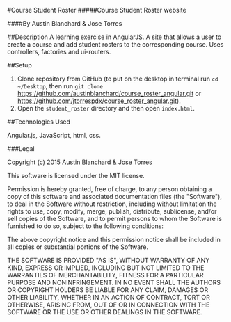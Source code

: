 #Course Student Roster
#####Course Student Roster website

####By Austin Blanchard & Jose Torres

##Description
A learning exercise in AngularJS.
A site that allows a user to create a course and add student rosters to the corresponding course. Uses controllers, factories and ui-routers.

##Setup

1. Clone repository from GitHub (to put on the desktop in terminal run ```cd ~/Desktop```, then run ```git clone``` https://github.com/austinblanchard/course_roster_angular.git or https://github.com/jtorrespdx/course_roster_angular.git).
2. Open the ```student_roster``` directory and then open ```index.html```.

##Technologies Used

Angular.js, JavaScript, html, css.

###Legal

Copyright (c) 2015 Austin Blanchard & Jose Torres

This software is licensed under the MIT license.

Permission is hereby granted, free of charge, to any person obtaining a copy of this software and associated documentation files (the "Software"), to deal in the Software without restriction, including without limitation the rights to use, copy, modify, merge, publish, distribute, sublicense, and/or sell copies of the Software, and to permit persons to whom the Software is furnished to do so, subject to the following conditions:

The above copyright notice and this permission notice shall be included in all copies or substantial portions of the Software.

THE SOFTWARE IS PROVIDED "AS IS", WITHOUT WARRANTY OF ANY KIND, EXPRESS OR IMPLIED, INCLUDING BUT NOT LIMITED TO THE WARRANTIES OF MERCHANTABILITY, FITNESS FOR A PARTICULAR PURPOSE AND NONINFRINGEMENT. IN NO EVENT SHALL THE AUTHORS OR COPYRIGHT HOLDERS BE LIABLE FOR ANY CLAIM, DAMAGES OR OTHER LIABILITY, WHETHER IN AN ACTION OF CONTRACT, TORT OR OTHERWISE, ARISING FROM, OUT OF OR IN CONNECTION WITH THE SOFTWARE OR THE USE OR OTHER DEALINGS IN THE SOFTWARE.
